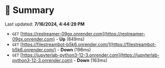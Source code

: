# 📖 Summary
Last updated: **7/16/2024, 4:44:29 PM**

- `GET` [https://restreamer-09gx.onrender.com](https://restreamer-09gx.onrender.com) - **Up** (849ms)
- `GET` [https://filestreambot-b5k6.onrender.com/](https://filestreambot-b5k6.onrender.com/) - **Down** (198ms)
- `GET` [https://jupyterlab-python3-12-3.onrender.com](https://jupyterlab-python3-12-3.onrender.com) - **Down** (163ms)
